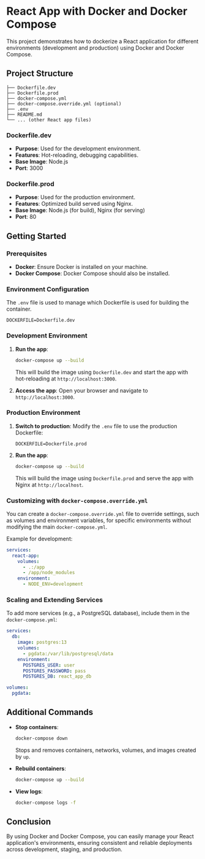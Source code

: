 # React App with Docker and Docker Compose

This project demonstrates how to dockerize a React application for different environments (development and production) using Docker and Docker Compose.

## Project Structure

```plaintext
├── Dockerfile.dev
├── Dockerfile.prod
├── docker-compose.yml
├── docker-compose.override.yml (optional)
├── .env
├── README.md
└── ... (other React app files)
```

### Dockerfile.dev

- **Purpose**: Used for the development environment.
- **Features**: Hot-reloading, debugging capabilities.
- **Base Image**: Node.js
- **Port**: 3000

### Dockerfile.prod

- **Purpose**: Used for the production environment.
- **Features**: Optimized build served using Nginx.
- **Base Image**: Node.js (for build), Nginx (for serving)
- **Port**: 80

## Getting Started

### Prerequisites

- **Docker**: Ensure Docker is installed on your machine.
- **Docker Compose**: Docker Compose should also be installed.

### Environment Configuration

The `.env` file is used to manage which Dockerfile is used for building the container.

```plaintext
DOCKERFILE=Dockerfile.dev
```

### Development Environment

1. **Run the app**:
   ```bash
   docker-compose up --build
   ```
   This will build the image using `Dockerfile.dev` and start the app with hot-reloading at `http://localhost:3000`.

2. **Access the app**:
   Open your browser and navigate to `http://localhost:3000`.

### Production Environment

1. **Switch to production**:
   Modify the `.env` file to use the production Dockerfile:
   ```plaintext
   DOCKERFILE=Dockerfile.prod
   ```

2. **Run the app**:
   ```bash
   docker-compose up --build
   ```
   This will build the image using `Dockerfile.prod` and serve the app with Nginx at `http://localhost`.

### Customizing with `docker-compose.override.yml`

You can create a `docker-compose.override.yml` file to override settings, such as volumes and environment variables, for specific environments without modifying the main `docker-compose.yml`.

Example for development:
```yaml
services:
  react-app:
    volumes:
      - .:/app
      - /app/node_modules
    environment:
      - NODE_ENV=development
```

### Scaling and Extending Services

To add more services (e.g., a PostgreSQL database), include them in the `docker-compose.yml`:

```yaml
services:
  db:
    image: postgres:13
    volumes:
      - pgdata:/var/lib/postgresql/data
    environment:
      POSTGRES_USER: user
      POSTGRES_PASSWORD: pass
      POSTGRES_DB: react_app_db

volumes:
  pgdata:
```

## Additional Commands

- **Stop containers**:
  ```bash
  docker-compose down
  ```
  Stops and removes containers, networks, volumes, and images created by `up`.

- **Rebuild containers**:
  ```bash
  docker-compose up --build
  ```

- **View logs**:
  ```bash
  docker-compose logs -f
  ```

## Conclusion

By using Docker and Docker Compose, you can easily manage your React application's environments, ensuring consistent and reliable deployments across development, staging, and production.
